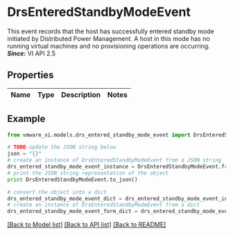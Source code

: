 # DrsEnteredStandbyModeEvent

This event records that the host has successfully entered standby mode initiated by Distributed Power Management.  A host in this mode has no running virtual machines and no provisioning operations are occurring.  ***Since:*** VI API 2.5 

## Properties
Name | Type | Description | Notes
------------ | ------------- | ------------- | -------------

## Example

```python
from vmware_vi.models.drs_entered_standby_mode_event import DrsEnteredStandbyModeEvent

# TODO update the JSON string below
json = "{}"
# create an instance of DrsEnteredStandbyModeEvent from a JSON string
drs_entered_standby_mode_event_instance = DrsEnteredStandbyModeEvent.from_json(json)
# print the JSON string representation of the object
print DrsEnteredStandbyModeEvent.to_json()

# convert the object into a dict
drs_entered_standby_mode_event_dict = drs_entered_standby_mode_event_instance.to_dict()
# create an instance of DrsEnteredStandbyModeEvent from a dict
drs_entered_standby_mode_event_form_dict = drs_entered_standby_mode_event.from_dict(drs_entered_standby_mode_event_dict)
```
[[Back to Model list]](../README.md#documentation-for-models) [[Back to API list]](../README.md#documentation-for-api-endpoints) [[Back to README]](../README.md)


